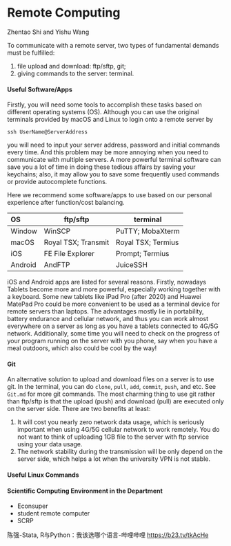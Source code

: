 

# Remote Computing

Zhentao Shi and Yishu Wang



To communicate with a remote server, two types of fundamental demands must be fulfilled: 

1. file upload and download: ftp/sftp, git; 
2. giving commands to the server: terminal. 



#### Useful Software/Apps

Firstly, you will need some tools to accomplish these tasks based on different operating systems (OS). Although you can use the original terminals provided by macOS and Linux to login onto a remote server by 

```
ssh UserName@ServerAddress
```

you will need to input your server address, password and initial commands every time. And this problem may be more annoying when you need to communicate with multiple servers. A more powerful terminal software can save you a lot of time in doing these tedious affairs by saving your keychains; also, it may allow you to save some frequently used commands or provide autocomplete functions. 

Here we recommend some software/apps to use based on our personal experience after function/cost balancing. 

| OS      | ftp/sftp            | terminal           |
| :------ | ------------------- | ------------------ |
| Window  | WinSCP              | PuTTY; MobaXterm   |
| macOS   | Royal TSX; Transmit | Royal TSX; Termius |
| iOS     | FE File Explorer    | Prompt; Termius    |
| Android | AndFTP              | JuiceSSH           |

iOS and Android apps are listed for several reasons. Firstly, nowadays Tablets become more and more powerful, especially working together with a keyboard. Some new tablets like iPad Pro (after 2020) and Huawei MatePad Pro could be more convenient to be used as a terminal device for remote servers than laptops. The advantages mostly lie in portability, battery endurance and cellular network, and thus you can work almost everywhere on a server as long as you have a tablets connected to 4G/5G network. Additionally, some time you will need to check on the progress of your program running on the server with you phone, say when you have a meal outdoors, which also could be cool by the way! 



#### Git

An alternative solution to upload and download files on a server is to use git. In the terminal, you can do `clone`, `pull`, `add`, `commit`, `push`, and etc. See `Git.md` for more git commands. The most charming thing to use git rather than ftp/sftp is that the upload (push) and download (pull) are executed only on the server side. There are two benefits at least: 

1. It will cost you nearly zero network data usage, which is seriously important when using 4G/5G cellular network to work remotely. You do not want to think of uploading 1GB file to the server with ftp service using your data usage. 
2. The network stability during the transmission will be only depend on the server side, which helps a lot when the university VPN is not stable. 



#### Useful Linux Commands





#### Scientific Computing Environment in the Department

* Econsuper
* student remote computer
* SCRP



陈强-Stata, R与Python：我该选哪个语言-哔哩哔哩 https://b23.tv/tkAcHe

